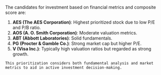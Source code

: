 The candidates for investment based on financial metrics and composite score are:
1. **AES (The AES Corporation)**: Highest prioritized stock due to low P/E and P/B ratio.
2. **AOS (A. O. Smith Corporation)**: Moderate valuation metrics.
3. **ABT (Abbott Laboratories)**: Solid fundamentals.
4. **PG (Procter & Gamble Co.)**: Strong market cap but higher P/E.
5. **V (Visa Inc.)**: Typically high valuation ratios but regarded as strong growth.
```
This prioritization considers both fundamental analysis and market metrics to aid in active investment decision-making.